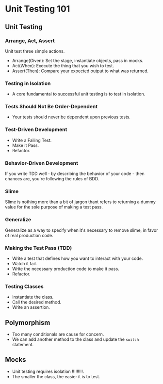 # Unit Testing 101

## Unit Testing

### Arrange, Act, Assert
Unit test three simple actions.
* Arrange(Given): Set the stage, instantiate objects, pass in mocks.
* Act(When): Execute the thing that you wish to test.
* Assert(Then): Compare your expected output to what was returned.

### Testing in Isolation
* A core fundamental to successful unit testing is to test in isolation.

### Tests Should Not Be Order-Dependent
* Your tests should never be dependent upon previous tests.

### Test-Driven Development
* Write a Failing Test.
* Make it Pass.
* Refactor.

### Behavior-Driven Development
If you write TDD well - by describing the behavior of your code - then chances are, you're following the rules of BDD.

### Slime
Slime is nothing more than a bit of jargon thant refers to returning a dummy value for the sole purpose of making a test pass.

### Generalize
Generalize as a way to specify when it's necessary to remove slime, in favor of real production code.

### Making the Test Pass (TDD)
* Write a test that defines how you want to interact with your code.
* Watch it fail.
* Write the necessary production code to make it pass.
* Refactor.

### Testing Classes
* Instantiate the class.
* Call the desired method.
* Write an assertion.

## Polymorphism
* Too many conditionals are cause for concern.
* We can add another method to the class and update the `switch` statement.

## Mocks
* Unit testing requires isolation !!!!!!!!!.
* The smaller the class, the easier it is to test.
